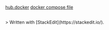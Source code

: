 
[hub.docker](https://hub.docker.com/r/guacamole/guacamole)
[docker compose file](https://github.com/DmitryZagr/guacamole-docker-compose)


<br>
> Written with [StackEdit](https://stackedit.io/).
<!--stackedit_data:
eyJoaXN0b3J5IjpbMTcxOTIxMTIxLDczMDk5ODExNl19
-->